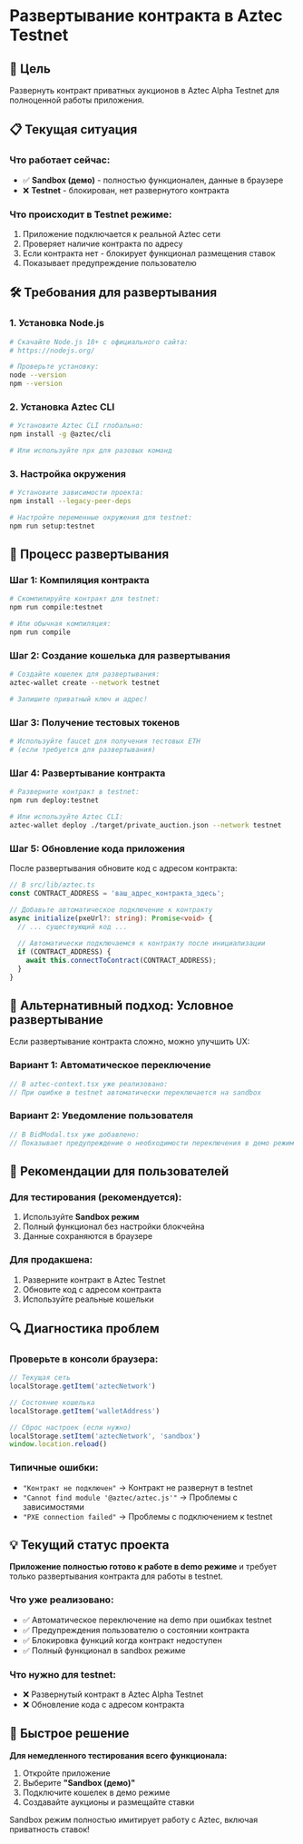 # Развертывание контракта в Aztec Testnet

## 🎯 Цель
Развернуть контракт приватных аукционов в Aztec Alpha Testnet для полноценной работы приложения.

## 📋 Текущая ситуация

### Что работает сейчас:
- ✅ **Sandbox (демо)** - полностью функционален, данные в браузере
- ❌ **Testnet** - блокирован, нет развернутого контракта

### Что происходит в Testnet режиме:
1. Приложение подключается к реальной Aztec сети
2. Проверяет наличие контракта по адресу
3. Если контракта нет - блокирует функционал размещения ставок
4. Показывает предупреждение пользователю

## 🛠️ Требования для развертывания

### 1. Установка Node.js
```bash
# Скачайте Node.js 18+ с официального сайта:
# https://nodejs.org/

# Проверьте установку:
node --version
npm --version
```

### 2. Установка Aztec CLI
```bash
# Установите Aztec CLI глобально:
npm install -g @aztec/cli

# Или используйте npx для разовых команд
```

### 3. Настройка окружения
```bash
# Установите зависимости проекта:
npm install --legacy-peer-deps

# Настройте переменные окружения для testnet:
npm run setup:testnet
```

## 🚀 Процесс развертывания

### Шаг 1: Компиляция контракта
```bash
# Скомпилируйте контракт для testnet:
npm run compile:testnet

# Или обычная компиляция:
npm run compile
```

### Шаг 2: Создание кошелька для развертывания
```bash
# Создайте кошелек для развертывания:
aztec-wallet create --network testnet

# Запишите приватный ключ и адрес!
```

### Шаг 3: Получение тестовых токенов
```bash
# Используйте faucet для получения тестовых ETH
# (если требуется для развертывания)
```

### Шаг 4: Развертывание контракта
```bash
# Разверните контракт в testnet:
npm run deploy:testnet

# Или используйте Aztec CLI:
aztec-wallet deploy ./target/private_auction.json --network testnet
```

### Шаг 5: Обновление кода приложения
После развертывания обновите код с адресом контракта:

```typescript
// В src/lib/aztec.ts
const CONTRACT_ADDRESS = 'ваш_адрес_контракта_здесь';

// Добавьте автоматическое подключение к контракту
async initialize(pxeUrl?: string): Promise<void> {
  // ... существующий код ...
  
  // Автоматически подключаемся к контракту после инициализации
  if (CONTRACT_ADDRESS) {
    await this.connectToContract(CONTRACT_ADDRESS);
  }
}
```

## 🔧 Альтернативный подход: Условное развертывание

Если развертывание контракта сложно, можно улучшить UX:

### Вариант 1: Автоматическое переключение
```typescript
// В aztec-context.tsx уже реализовано:
// При ошибке в testnet автоматически переключается на sandbox
```

### Вариант 2: Уведомление пользователя
```typescript
// В BidModal.tsx уже добавлено:
// Показывает предупреждение о необходимости переключения в демо режим
```

## 📱 Рекомендации для пользователей

### Для тестирования (рекомендуется):
1. Используйте **Sandbox режим**
2. Полный функционал без настройки блокчейна
3. Данные сохраняются в браузере

### Для продакшена:
1. Разверните контракт в Aztec Testnet
2. Обновите код с адресом контракта
3. Используйте реальные кошельки

## 🔍 Диагностика проблем

### Проверьте в консоли браузера:
```javascript
// Текущая сеть
localStorage.getItem('aztecNetwork')

// Состояние кошелька  
localStorage.getItem('walletAddress')

// Сброс настроек (если нужно)
localStorage.setItem('aztecNetwork', 'sandbox')
window.location.reload()
```

### Типичные ошибки:
- `"Контракт не подключен"` → Контракт не развернут в testnet
- `"Cannot find module '@aztec/aztec.js'"` → Проблемы с зависимостями
- `"PXE connection failed"` → Проблемы с подключением к testnet

## 💡 Текущий статус проекта

**Приложение полностью готово к работе в demo режиме** и требует только развертывания контракта для работы в testnet.

### Что уже реализовано:
- ✅ Автоматическое переключение на demo при ошибках testnet
- ✅ Предупреждения пользователю о состоянии контракта  
- ✅ Блокировка функций когда контракт недоступен
- ✅ Полный функционал в sandbox режиме

### Что нужно для testnet:
- ❌ Развернутый контракт в Aztec Alpha Testnet
- ❌ Обновление кода с адресом контракта

## 🎯 Быстрое решение

**Для немедленного тестирования всего функционала:**
1. Откройте приложение
2. Выберите **"Sandbox (демо)"** 
3. Подключите кошелек в демо режиме
4. Создавайте аукционы и размещайте ставки

Sandbox режим полностью имитирует работу с Aztec, включая приватность ставок! 